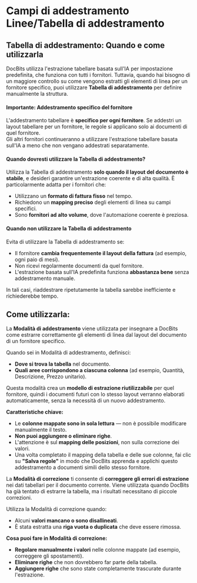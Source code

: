 # Campi di addestramento Linee/Tabella di addestramento

## Tabella di addestramento: Quando e come utilizzarla

DocBits utilizza l'estrazione tabellare basata sull'IA per impostazione predefinita, che funziona con tutti i fornitori. Tuttavia, quando hai bisogno di un maggiore controllo su come vengono estratti gli elementi di linea per un fornitore specifico, puoi utilizzare **Tabella di addestramento** per definire manualmente la struttura.

#### **Importante: Addestramento specifico del fornitore**

L'addestramento tabellare è **specifico per ogni fornitore**. Se addestri un layout tabellare per un fornitore, le regole si applicano solo ai documenti di quel fornitore.\
Gli altri fornitori continueranno a utilizzare l'estrazione tabellare basata sull'IA a meno che non vengano addestrati separatamente.

#### Quando dovresti utilizzare la Tabella di addestramento?

Utilizza la Tabella di addestramento **solo quando il layout del documento è stabile**, e desideri garantire un'estrazione coerente e di alta qualità. È particolarmente adatta per i fornitori che:

* Utilizzano un **formato di fattura fisso** nel tempo.
* Richiedono un **mapping preciso** degli elementi di linea su campi specifici.
* Sono **fornitori ad alto volume**, dove l'automazione coerente è preziosa.

#### Quando non utilizzare la Tabella di addestramento

Evita di utilizzare la Tabella di addestramento se:

* Il fornitore **cambia frequentemente il layout della fattura** (ad esempio, ogni paio di mesi).
* Non ricevi regolarmente documenti da quel fornitore.
* L'estrazione basata sull'IA predefinita funziona **abbastanza bene** senza addestramento manuale.

In tali casi, riaddestrare ripetutamente la tabella sarebbe inefficiente e richiederebbe tempo.

## Come utilizzarla:

La **Modalità di addestramento** viene utilizzata per insegnare a DocBits come estrarre correttamente gli elementi di linea dal layout del documento di un fornitore specifico.

Quando sei in Modalità di addestramento, definisci:

* **Dove si trova la tabella** nel documento.
* **Quali aree corrispondono a ciascuna colonna** (ad esempio, Quantità, Descrizione, Prezzo unitario).

Questa modalità crea un **modello di estrazione riutilizzabile** per quel fornitore, quindi i documenti futuri con lo stesso layout verranno elaborati automaticamente, senza la necessità di un nuovo addestramento.

**Caratteristiche chiave:**

* Le **colonne mappate sono in sola lettura** — non è possibile modificare manualmente il testo.
* **Non puoi aggiungere o eliminare righe**.
* L'attenzione è sul **mapping delle posizioni**, non sulla correzione dei valori.
* Una volta completato il mapping della tabella e delle sue colonne, fai clic su **"Salva regole"** in modo che DocBits apprenda e applichi questo addestramento a documenti simili dello stesso fornitore.

La **Modalità di correzione** ti consente di **correggere gli errori di estrazione** nei dati tabellari per il documento corrente. Viene utilizzata quando DocBits ha già tentato di estrarre la tabella, ma i risultati necessitano di piccole correzioni.

Utilizza la Modalità di correzione quando:

* Alcuni **valori mancano o sono disallineati**.
* È stata estratta una **riga vuota o duplicata** che deve essere rimossa.

**Cosa puoi fare in Modalità di correzione:**

* **Regolare manualmente i valori** nelle colonne mappate (ad esempio, correggere gli spostamenti).
* **Eliminare righe** che non dovrebbero far parte della tabella.
* **Aggiungere righe** che sono state completamente trascurate durante l'estrazione.
